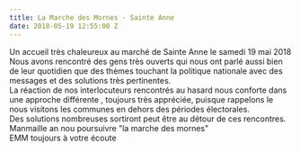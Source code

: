 ```yaml
---
title: La Marche des Mornes - Sainte Anne
date: 2018-05-19 12:55:00 Z
---
```


Un accueil très chaleureux au marché de Sainte Anne le samedi 19 mai 2018\
Nous avons rencontré des gens très ouverts qui nous ont parlé aussi bien de leur quotidien que des thèmes touchant la politique nationale avec des messages et des solutions très pertinentes.\
La réaction de nos interlocuteurs rencontrés au hasard nous conforte dans une approche différente , toujours très appréciée, puisque rappelons le nous visitons les communes en dehors des périodes électorales.\
Des solutions nombreuses sortiront peut être au détour de ces rencontres. Manmaille an nou poursuivre "la marche des mornes"\
EMM toujours à votre écoute